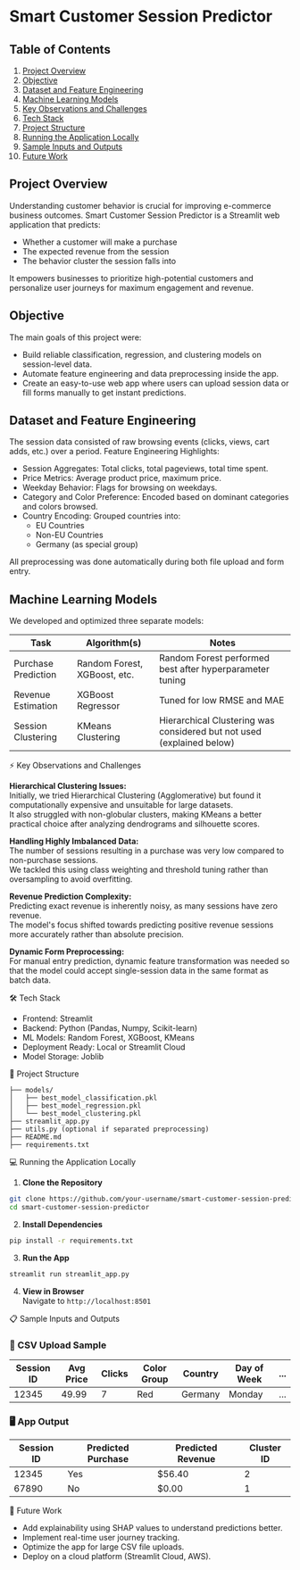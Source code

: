# Smart Customer Session Predictor

## Table of Contents

1. [Project Overview](#project-overview)
2. [Objective](#objective)
3. [Dataset and Feature Engineering](#dataset-and-feature-engineering)
4. [Machine Learning Models](#machine-learning-models)
5. [Key Observations and Challenges](#key-observations-and-challenges)
6. [Tech Stack](#tech-stack)
7. [Project Structure](#project-structure)
8. [Running the Application Locally](#running-the-application-locally)
9. [Sample Inputs and Outputs](#sample-inputs-and-outputs)
10. [Future Work](#future-work)

## Project Overview

Understanding customer behavior is crucial for improving e-commerce business outcomes. Smart Customer Session Predictor is a Streamlit web application that predicts:

* Whether a customer will make a purchase
* The expected revenue from the session
* The behavior cluster the session falls into

It empowers businesses to prioritize high-potential customers and personalize user journeys for maximum engagement and revenue.

## Objective

The main goals of this project were:

* Build reliable classification, regression, and clustering models on session-level data.
* Automate feature engineering and data preprocessing inside the app.
* Create an easy-to-use web app where users can upload session data or fill forms manually to get instant predictions.

## Dataset and Feature Engineering

The session data consisted of raw browsing events (clicks, views, cart adds, etc.) over a period. Feature Engineering Highlights:

* Session Aggregates: Total clicks, total pageviews, total time spent.
* Price Metrics: Average product price, maximum price.
* Weekday Behavior: Flags for browsing on weekdays.
* Category and Color Preference: Encoded based on dominant categories and colors browsed.
* Country Encoding: Grouped countries into:
	+ EU Countries
	+ Non-EU Countries
	+ Germany (as special group)

All preprocessing was done automatically during both file upload and form entry.

## Machine Learning Models

We developed and optimized three separate models:

| Task | Algorithm(s) | Notes |
|------|--------------|-------|
| Purchase Prediction | Random Forest, XGBoost, etc. | Random Forest performed best after hyperparameter tuning |
| Revenue Estimation | XGBoost Regressor | Tuned for low RMSE and MAE |
| Session Clustering | KMeans Clustering | Hierarchical Clustering was considered but not used (explained below) |

⚡ Key Observations and Challenges

**Hierarchical Clustering Issues:**  
Initially, we tried Hierarchical Clustering (Agglomerative) but found it computationally expensive and unsuitable for large datasets.  
It also struggled with non-globular clusters, making KMeans a better practical choice after analyzing dendrograms and silhouette scores.

**Handling Highly Imbalanced Data:**  
The number of sessions resulting in a purchase was very low compared to non-purchase sessions.  
We tackled this using class weighting and threshold tuning rather than oversampling to avoid overfitting.

**Revenue Prediction Complexity:**  
Predicting exact revenue is inherently noisy, as many sessions have zero revenue.  
The model's focus shifted towards predicting positive revenue sessions more accurately rather than absolute precision.

**Dynamic Form Preprocessing:**  
For manual entry prediction, dynamic feature transformation was needed so that the model could accept single-session data in the same format as batch data.

🛠️ Tech Stack

- Frontend: Streamlit
- Backend: Python (Pandas, Numpy, Scikit-learn)
- ML Models: Random Forest, XGBoost, KMeans
- Deployment Ready: Local or Streamlit Cloud
- Model Storage: Joblib

📂 Project Structure

```
├── models/
│   ├── best_model_classification.pkl
│   ├── best_model_regression.pkl
│   └── best_model_clustering.pkl
├── streamlit_app.py
├── utils.py (optional if separated preprocessing)
├── README.md
├── requirements.txt
```

💻 Running the Application Locally

1. **Clone the Repository**
```bash
git clone https://github.com/your-username/smart-customer-session-predictor.git
cd smart-customer-session-predictor
```

2. **Install Dependencies**
```bash
pip install -r requirements.txt
```

3. **Run the App**
```bash
streamlit run streamlit_app.py
```

4. **View in Browser**  
Navigate to `http://localhost:8501`

📋 Sample Inputs and Outputs

### 📄 CSV Upload Sample

| Session ID | Avg Price | Clicks | Color Group | Country | Day of Week | ... |
|------------|-----------|--------|-------------|---------|-------------|-----|
| 12345 | 49.99 | 7 | Red | Germany | Monday | ... |

### 🖥️ App Output

| Session ID | Predicted Purchase | Predicted Revenue | Cluster ID |
|------------|--------------------|-------------------|------------|
| 12345 | Yes | $56.40 | 2 |
| 67890 | No | $0.00 | 1 |

🌟 Future Work

- Add explainability using SHAP values to understand predictions better.
- Implement real-time user journey tracking.
- Optimize the app for large CSV file uploads.
- Deploy on a cloud platform (Streamlit Cloud, AWS).

